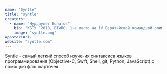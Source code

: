 ```yaml
---
name: "Syntle"
title: "syntle"
creators:
  - name: "Нурдаулет Болатов"
    bio: "КБТУ ‘2018, ВТиПО. 1-е место на IV Евразийской командной олимпиаде (информатика). 3-е место на XIII Всероссийской командной олимпиаде (информатика). 3-е место на Республиканской олимпиаде (информатика). КТЛ Талдыкорган ‘14. "
    image: "syntle.png"
appStoreUrl:
website: "syntle.com"
---
```


Syntle - самый легкий способ изучения синтаксиса языков программирования (Objective-C, Swift, Shell, git, Python, JavaScript) с помощью флэшкарточек.
